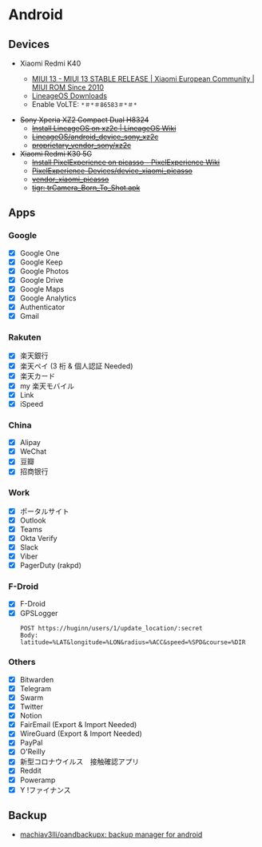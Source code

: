 # Android

## Devices

- Xiaomi Redmi K40

  - [MIUI 13 - MIUI 13 STABLE RELEASE | Xiaomi European Community | MIUI ROM Since 2010](https://xiaomi.eu/community/threads/miui-13-stable-release.64441/)
  - [LineageOS Downloads](https://download.lineageos.org/alioth)
  - Enable VoLTE: `*＃*＃86583＃*＃*`

<s>

- Sony Xperia XZ2 Compact Dual H8324
  - [Install LineageOS on xz2c | LineageOS Wiki](https://wiki.lineageos.org/devices/xz2c/install)
  - [LineageOS/android_device_sony_xz2c](https://github.com/LineageOS/android_device_sony_xz2c)
  - [proprietary_vendor_sony/xz2c](https://github.com/TheMuppets/proprietary_vendor_sony/tree/lineage-18.1/xz2c)
- Xiaomi Redmi K30 5G
  - [Install PixelExperience on picasso - PixelExperience Wiki](https://wiki.pixelexperience.org/devices/picasso/install/)
  - [PixelExperience-Devices/device_xiaomi_picasso](https://github.com/PixelExperience-Devices/device_xiaomi_picasso)
  - [vendor_xiaomi_picasso](https://gitlab.pixelexperience.org/android/vendor-blobs/vendor_xiaomi_picasso)
  - [tigr: trCamera_Born_To_Shot.apk](https://www.celsoazevedo.com/files/android/google-camera/f/changelog1481/)

</s>

## Apps

### Google

- [x] Google One
- [x] Google Keep
- [x] Google Photos
- [x] Google Drive
- [x] Google Maps
- [x] Google Analytics
- [x] Authenticator
- [x] Gmail

### Rakuten

- [x] 楽天銀行
- [x] 楽天ペイ (3 桁 & 個人認証 Needed)
- [x] 楽天カード
- [x] my 楽天モバイル
- [x] Link
- [x] iSpeed

### China

- [x] Alipay
- [x] WeChat
- [x] 豆瓣
- [x] 招商银行

### Work

- [x] ポータルサイト
- [x] Outlook
- [x] Teams
- [x] Okta Verify
- [x] Slack
- [x] Viber
- [x] PagerDuty (rakpd)

### F-Droid

- [x] F-Droid
- [x] GPSLogger
  ```
  POST https://huginn/users/1/update_location/:secret
  Body: latitude=%LAT&longitude=%LON&radius=%ACC&speed=%SPD&course=%DIR
  ```

### Others

- [x] Bitwarden
- [x] Telegram
- [x] Swarm
- [x] Twitter
- [x] Notion
- [x] FairEmail (Export & Import Needed)
- [x] WireGuard (Export & Import Needed)
- [x] PayPal
- [x] O'Reilly
- [x] 新型コロナウイルス　接触確認アプリ
- [x] Reddit
- [x] Poweramp
- [x] Y !ファイナンス

## Backup

- [machiav3lli/oandbackupx: backup manager for android](https://github.com/machiav3lli/oandbackupx)

